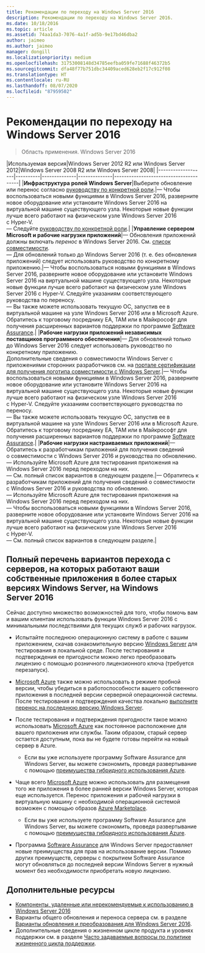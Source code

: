```yaml
---
title: Рекомендации по переходу на Windows Server 2016
description: Рекомендации по переходу на Windows Server 2016.
ms.date: 10/18/2016
ms.topic: article
ms.assetid: 74aa1da3-7076-4a1f-ad5b-9e17bd46dba2
author: jaimeo
ms.author: jaimeo
manager: dongill
ms.localizationpriority: medium
ms.openlocfilehash: 31753008148d34785eefba059fe71688f46372b5
ms.sourcegitcommit: dfa48f77b751dbc34409aced628eb2f17c912f08
ms.translationtype: HT
ms.contentlocale: ru-RU
ms.lasthandoff: 08/07/2020
ms.locfileid: "87959502"
---
```

# <a name="recommendations-for-moving-to-windows-server-2016"></a>Рекомендации по переходу на Windows Server 2016

>Область применения. Windows Server 2016


|Используемая версия|Windows Server 2012 R2 или Windows Server 2012|Windows Server 2008 R2 или Windows Server 2008|
|-------------------|----------|--------------|--------------|---------------------------------------|
|**Инфраструктура ролей Windows Server**|Выберите обновление или перенос согласно [руководству по конкретной роли](./migrate-roles-and-features.md).|— Чтобы воспользоваться новыми функциями в Windows Server 2016, разверните новое оборудование или установите Windows Server 2016 на виртуальной машине существующего узла. Некоторые новые функции лучше всего работают на физическом узле Windows Server 2016 с Hyper-V. <br>— Следуйте [руководству по конкретной роли](./migrate-roles-and-features.md).|
|**Управление сервером Microsoft и рабочие нагрузки приложений**|— Обновления приложений должны включать *перенос* в Windows Server 2016. См. [список совместимости](Server-Application-Compatibility.md). <br>— Для обновлений только до Windows Server 2016 (т. е. без обновления приложений) следует использовать руководство по конкретному приложению.|— Чтобы воспользоваться новыми функциями в Windows Server 2016, разверните новое оборудование или установите Windows Server 2016 на виртуальной машине существующего узла. Некоторые новые функции лучше всего работают на физическом узле Windows Server 2016 с Hyper-V. Следуйте указаниям соответствующего руководства по переносу. <br>— Вы также можете использовать текущую ОС, запустив ее в виртуальной машине на узле Windows Server 2016 или в Microsoft Azure. Обратитесь к торговому посреднику EA, TAM или в Майкрософт для получения расширенных вариантов поддержки по программе [Software Assurance](https://www.microsoft.com/Licensing/licensing-programs/software-assurance-default.aspx).|
|**Рабочие нагрузки приложений независимых поставщиков программного обеспечения**|— Для обновлений только до Windows Server 2016 следует использовать руководство по конкретному приложению. <br>Дополнительные сведения о совместимости Windows Server с приложениями сторонних разработчиков см. на [портале сертификации для получения логотипа совместимости с Windows Server](https://azure.microsoft.com/publish-your-app/).|— Чтобы воспользоваться новыми функциями в Windows Server 2016, разверните новое оборудование или установите Windows Server 2016 на виртуальной машине существующего узла. Некоторые новые функции лучше всего работают на физическом узле Windows Server 2016 с Hyper-V. Следуйте указаниям соответствующего руководства по переносу. <br>— Вы также можете использовать текущую ОС, запустив ее в виртуальной машине на узле Windows Server 2016 или в Microsoft Azure. Обратитесь к торговому посреднику EA, TAM или в Майкрософт для получения расширенных вариантов поддержки по программе [Software Assurance](https://www.microsoft.com/Licensing/licensing-programs/software-assurance-default.aspx).|
|**Рабочие нагрузки настраиваемых приложений**|— Обратитесь к разработчикам приложений для получения сведений о совместимости с Windows Server 2016 и руководства по обновлению. <br>— Используйте Microsoft Azure для тестирования приложения на Windows Server 2016 перед переходом на них. <br>— См. полный список вариантов в следующем разделе.|— Обратитесь к разработчикам приложений для получения сведений о совместимости с Windows Server 2016 и руководства по обновлению. <br>— Используйте Microsoft Azure для тестирования приложения на Windows Server 2016 перед переходом на них. <br>— Чтобы воспользоваться новыми функциями в Windows Server 2016, разверните новое оборудование или установите Windows Server 2016 на виртуальной машине существующего узла. Некоторые новые функции лучше всего работают на физическом узле Windows Server 2016 с Hyper-V. <br>— См. полный список вариантов в следующем разделе.|

## <a name="complete-options-for-moving-servers-running-custom-or-in-house-applications-on-older-versions-of-windows-server-to-windows-server-2016"></a>Полный перечень вариантов перехода с серверов, на которых работают ваши собственные приложения в более старых версиях Windows Server, на Windows Server 2016

Сейчас доступно множество возможностей для того, чтобы помочь вам и вашим клиентам использовать функции Windows Server 2016 с минимальными последствиями для текущих служб и рабочих нагрузок.

- Испытайте последнюю операционную систему в работе с вашим приложением, скачав ознакомительную версию [Windows Server](https://www.microsoft.com/evalcenter/evaluate-windows-server-2016) для тестирования в локальной среде. После тестирования и подтверждения ее пригодности можно легко преобразовать лицензию с помощью розничного лицензионного ключа (требуется перезапуск).

- [Microsoft Azure](https://azure.microsoft.com) также можно использовать в режиме пробной версии, чтобы убедиться в работоспособности вашего собственного приложения в последней версии серверной операционной системы. После тестирования и подтверждения качества локально [выполните перенос на последнюю версию Windows Server](./installation-and-upgrade.md#upgrade).

- После тестирования и подтверждения пригодности такое можно использовать [Microsoft Azure](https://azure.microsoft.com) как постоянное расположение для вашего приложения или службы. Таким образом, старый сервер остается доступным, пока вы не будете готовы перейти на новый сервер в Azure.

    - Если вы уже используете программу Software Assurance для Windows Server, вы можете сэкономить, проведя развертывание с помощью [преимущества гибридного использования Azure](https://azure.microsoft.com/pricing/hybrid-use-benefit/).

- Чаще всего [Microsoft Azure](https://azure.microsoft.com) можно использовать для размещения того же приложения в более ранней версии Windows Server, которая еще используется. Перенос приложения и рабочей нагрузки в виртуальную машину с необходимой операционной системой возможен с помощью образов [Azure Marketplace](https://azure.microsoft.com/marketplace/).

    - Если вы уже используете программу Software Assurance для Windows Server, вы можете сэкономить, проведя развертывание с помощью [преимущества гибридного использования Azure](https://azure.microsoft.com/pricing/hybrid-use-benefit/).

- Программа [Software Assurance](https://www.microsoft.com/Licensing/licensing-programs/software-assurance-default.aspx) для Windows Server предоставляет новые преимущества для прав на использование версии. Помимо других преимуществ, серверы с покрытием Software Assurance могут обновляться до последней версии Windows Server в нужный момент без необходимости приобретать новую лицензию.

## <a name="additional-resources"></a>Дополнительные ресурсы

- [Компоненты, удаленные или нерекомендуемые к использованию в Windows Server 2016](deprecated-features.md)
- Варианты общего обновления и переноса сервера см. в разделе [Варианты обновления и преобразования для Windows Server 2016](Supported-Upgrade-Paths.md).
- Дополнительные сведения о жизненном цикле продукта и уровнях поддержки см. в разделе [Часто задаваемые вопросы по политике жизненного цикла поддержки](https://support.microsoft.com/help/17140/support-lifecycle-policy-faq).
